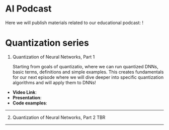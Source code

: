 # AI Podcast
Here we will publish materials related to our educational podcast: !

# Quantization series

1. Quantization of Neural Networks, Part 1

   Starting from goals of quantizatio, where we can run quantized DNNs, basic terms, definitions and simple examples.
   This creates fundamentals for our next episode where we will dive deeper into specific quantization algorithms and will apply them to DNNs!
   
  * **Video Link**: 
  * **Presentation**:
  * **Code examples**:

  -------
2. Quantization of Neural Networks, Part 2
   TBR

  -------
